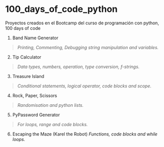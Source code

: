 # 100_days_of_code_python
Proyectos creados en el Bootcamp del curso de programación con python, 100 days of code

1. Band Name Generator
> *Printing, Commenting, Debugging string manipulation and variables.*

2. Tip Calculator
> *Data types, numbers, operation, type conversion, f-strings.*

3. Treasure Island
>*Conditional statements, logical operator, code blocks and scope.*

4. Rock, Paper, Scissors
>*Randomisation and python lists.*

5. PyPassword Generator
>*For loops, range and code blocks.*

6. Escaping the Maze (Karel the Robot)
*Functions, code blocks and while loops.*



